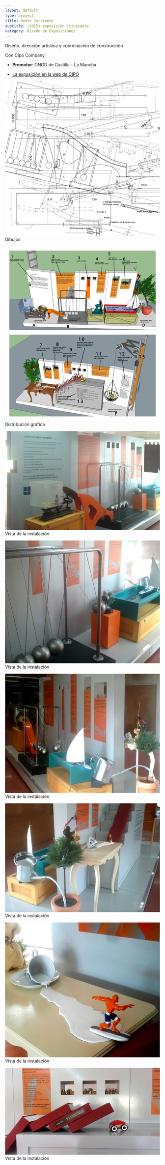```yaml
---
layout: default
type: project
title: Gente Corriente
subtitle: (2015) exposición itinerante
category: Diseño de Exposiciones
---
```


Diseño, dirección artística y coordinación de construcción

Con Cipó Company



- **Promotor**: ONGD de Castilla - La Mancha

- [La exposición en la web de CIPÓ](http://cipocompany.com/portfolios/gente-corriente/)

![](01.jpg)
Dibujos

![](02.jpg)
Distribución gráfica

![](03.jpg)
Vista de la instalación

![](04.jpg)
Vista de la instalación

![](05.jpg)
Vista de la instalación

![](06.jpg)
Vista de la instalación

![](07.jpg)
Vista de la instalación

![](08.jpg)
Vista de la instalación
